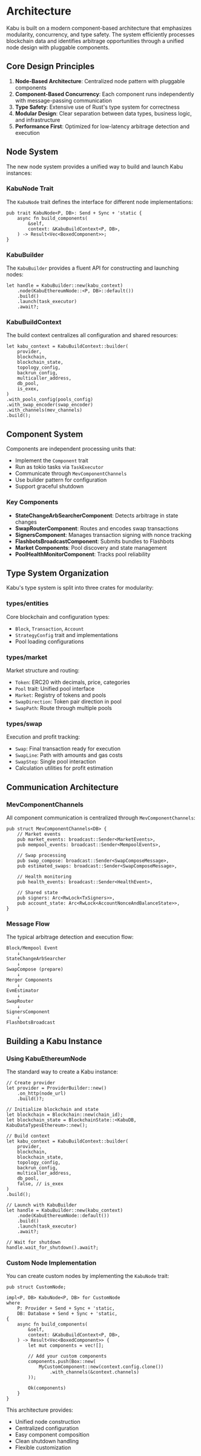 # Architecture

Kabu is built on a modern component-based architecture that emphasizes modularity, concurrency, and type safety. The system efficiently processes blockchain data and identifies arbitrage opportunities through a unified node design with pluggable components.

## Core Design Principles

1. **Node-Based Architecture**: Centralized node pattern with pluggable components
2. **Component-Based Concurrency**: Each component runs independently with message-passing communication
3. **Type Safety**: Extensive use of Rust's type system for correctness
4. **Modular Design**: Clear separation between data types, business logic, and infrastructure
5. **Performance First**: Optimized for low-latency arbitrage detection and execution

## Node System

The new node system provides a unified way to build and launch Kabu instances:

### KabuNode Trait

The `KabuNode` trait defines the interface for different node implementations:

```rust,ignore
pub trait KabuNode<P, DB>: Send + Sync + 'static {
    async fn build_components(
        &self,
        context: &KabuBuildContext<P, DB>,
    ) -> Result<Vec<BoxedComponent>>;
}
```

### KabuBuilder

The `KabuBuilder` provides a fluent API for constructing and launching nodes:

```rust,ignore
let handle = KabuBuilder::new(kabu_context)
    .node(KabuEthereumNode::<P, DB>::default())
    .build()
    .launch(task_executor)
    .await?;
```

### KabuBuildContext

The build context centralizes all configuration and shared resources:

```rust,ignore
let kabu_context = KabuBuildContext::builder(
    provider,
    blockchain,
    blockchain_state,
    topology_config,
    backrun_config,
    multicaller_address,
    db_pool,
    is_exex,
)
.with_pools_config(pools_config)
.with_swap_encoder(swap_encoder)
.with_channels(mev_channels)
.build();
```

## Component System

Components are independent processing units that:

- Implement the `Component` trait
- Run as tokio tasks via `TaskExecutor`
- Communicate through `MevComponentChannels`
- Use builder pattern for configuration
- Support graceful shutdown

### Key Components

- **StateChangeArbSearcherComponent**: Detects arbitrage in state changes
- **SwapRouterComponent**: Routes and encodes swap transactions  
- **SignersComponent**: Manages transaction signing with nonce tracking
- **FlashbotsBroadcastComponent**: Submits bundles to Flashbots
- **Market Components**: Pool discovery and state management
- **PoolHealthMonitorComponent**: Tracks pool reliability

## Type System Organization

Kabu's type system is split into three crates for modularity:

### types/entities
Core blockchain and configuration types:
- `Block`, `Transaction`, `Account`
- `StrategyConfig` trait and implementations
- Pool loading configurations

### types/market  
Market structure and routing:
- `Token`: ERC20 with decimals, price, categories
- `Pool` trait: Unified pool interface
- `Market`: Registry of tokens and pools
- `SwapDirection`: Token pair direction in pool
- `SwapPath`: Route through multiple pools

### types/swap
Execution and profit tracking:
- `Swap`: Final transaction ready for execution
- `SwapLine`: Path with amounts and gas costs
- `SwapStep`: Single pool interaction
- Calculation utilities for profit estimation

## Communication Architecture

### MevComponentChannels

All component communication is centralized through `MevComponentChannels`:

```rust,ignore
pub struct MevComponentChannels<DB> {
    // Market events
    pub market_events: broadcast::Sender<MarketEvents>,
    pub mempool_events: broadcast::Sender<MempoolEvents>,
    
    // Swap processing
    pub swap_compose: broadcast::Sender<SwapComposeMessage>,
    pub estimated_swaps: broadcast::Sender<SwapComposeMessage>,
    
    // Health monitoring
    pub health_events: broadcast::Sender<HealthEvent>,
    
    // Shared state
    pub signers: Arc<RwLock<TxSigners>>,
    pub account_state: Arc<RwLock<AccountNonceAndBalanceState>>,
}
```

### Message Flow

The typical arbitrage detection and execution flow:

```text
Block/Mempool Event
    ↓
StateChangeArbSearcher
    ↓
SwapCompose (prepare)
    ↓
Merger Components
    ↓
EvmEstimator
    ↓
SwapRouter
    ↓
SignersComponent
    ↓
FlashbotsBroadcast
```

## Building a Kabu Instance

### Using KabuEthereumNode

The standard way to create a Kabu instance:

```rust,ignore
// Create provider
let provider = ProviderBuilder::new()
    .on_http(node_url)
    .build()?;

// Initialize blockchain and state
let blockchain = Blockchain::new(chain_id);
let blockchain_state = BlockchainState::<KabuDB, KabuDataTypesEthereum>::new();

// Build context
let kabu_context = KabuBuildContext::builder(
    provider,
    blockchain,
    blockchain_state,
    topology_config,
    backrun_config,
    multicaller_address,
    db_pool,
    false, // is_exex
)
.build();

// Launch with KabuBuilder
let handle = KabuBuilder::new(kabu_context)
    .node(KabuEthereumNode::default())
    .build()
    .launch(task_executor)
    .await?;

// Wait for shutdown
handle.wait_for_shutdown().await?;
```

### Custom Node Implementation

You can create custom nodes by implementing the `KabuNode` trait:

```rust,ignore
pub struct CustomNode;

impl<P, DB> KabuNode<P, DB> for CustomNode 
where
    P: Provider + Send + Sync + 'static,
    DB: Database + Send + Sync + 'static,
{
    async fn build_components(
        &self,
        context: &KabuBuildContext<P, DB>,
    ) -> Result<Vec<BoxedComponent>> {
        let mut components = vec![];
        
        // Add your custom components
        components.push(Box::new(
            MyCustomComponent::new(context.config.clone())
                .with_channels(&context.channels)
        ));
        
        Ok(components)
    }
}
```

This architecture provides:
- Unified node construction
- Centralized configuration
- Easy component composition
- Clean shutdown handling
- Flexible customization